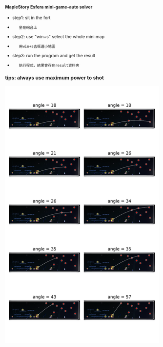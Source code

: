 #### MapleStory Esfera mini-game-auto solver

- step1: sit in the fort 
-        坐在砲台上
- step2: use "win+s" select the whole mini map 
-        用win+s去框選小地圖
- step3: run the program and get the result
-        執行程式，結果會存在result資料夾



### tips: always use maximum power to shot

![image](https://github.com/WWW5911/MapleStory-Esfera-mini-game-auto-solver/blob/master/result_template.png)
